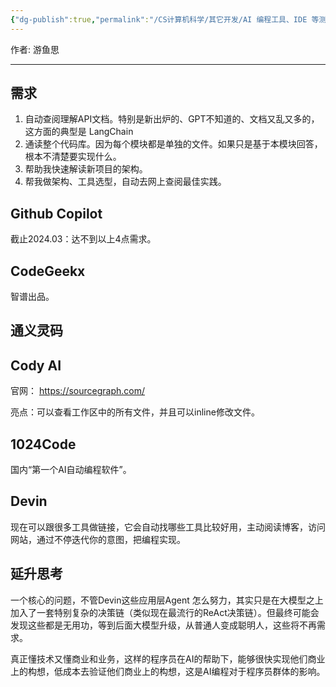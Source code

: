 ```yaml
---
{"dg-publish":true,"permalink":"/CS计算机科学/其它开发/AI 编程工具、IDE 等测评/","noteIcon":"","created":"2024-06-22T22:30:28.041+08:00","updated":"2025-05-26T18:19:16.486+08:00"}
---
```



作者: 游鱼思

---
## 需求
1. 自动查阅理解API文档。特别是新出炉的、GPT不知道的、文档又乱又多的，这方面的典型是 LangChain
2. 通读整个代码库。因为每个模块都是单独的文件。如果只是基于本模块回答，根本不清楚要实现什么。
3. 帮助我快速解读新项目的架构。
4. 帮我做架构、工具选型，自动去网上查阅最佳实践。
## Github Copilot

截止2024.03：达不到以上4点需求。

## CodeGeekx

智谱出品。

## 通义灵码



## Cody AI

官网： https://sourcegraph.com/

亮点：可以查看工作区中的所有文件，并且可以inline修改文件。

## 1024Code

国内“第一个AI自动编程软件”。

## Devin

现在可以跟很多工具做链接，它会自动找哪些工具比较好用，主动阅读博客，访问网站，通过不停迭代你的意图，把编程实现。

## 延升思考

一个核心的问题，不管Devin这些应用层Agent 怎么努力，其实只是在大模型之上加入了一套特别复杂的决策链（类似现在最流行的ReAct决策链）。但最终可能会发现这些都是无用功，等到后面大模型升级，从普通人变成聪明人，这些将不再需求。 

真正懂技术又懂商业和业务，这样的程序员在AI的帮助下，能够很快实现他们商业上的构想，低成本去验证他们商业上的构想，这是AI编程对于程序员群体的影响。